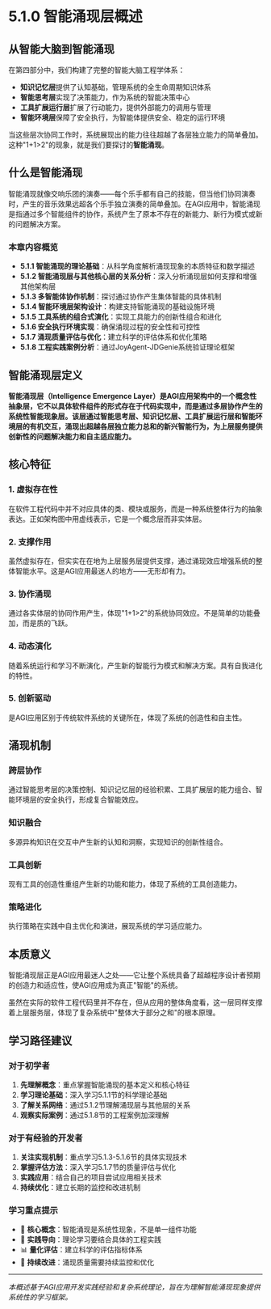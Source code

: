 # 5.1.0 智能涌现层概述

## 从智能大脑到智能涌现

在第四部分中，我们构建了完整的智能大脑工程学体系：
- **知识记忆层**提供了认知基础，管理系统的全生命周期知识体系
- **智能思考层**实现了决策能力，作为系统的智能决策中心
- **工具扩展运行层**扩展了行动能力，提供外部能力的调用与管理
- **智能环境层**保障了安全执行，为智能体提供安全、稳定的运行环境

当这些层次协同工作时，系统展现出的能力往往超越了各层独立能力的简单叠加。这种"1+1>2"的现象，就是我们要探讨的**智能涌现**。

## 什么是智能涌现

智能涌现就像交响乐团的演奏——每个乐手都有自己的技能，但当他们协同演奏时，产生的音乐效果远超各个乐手独立演奏的简单叠加。在AGI应用中，智能涌现是指通过多个智能组件的协作，系统产生了原本不存在的新能力、新行为模式或新的问题解决方案。
### 本章内容概览

- **5.1.1 智能涌现的理论基础**：从科学角度解析涌现现象的本质特征和数学描述
- **5.1.2 智能涌现层与其他核心层的关系分析**：深入分析涌现层如何支撑和增强其他架构层
- **5.1.3 多智能体协作机制**：探讨通过协作产生集体智能的具体机制
- **5.1.4 智能环境层架构设计**：构建支持智能涌现的基础设施环境
- **5.1.5 工具系统的组合式演化**：实现工具能力的创新性组合和进化
- **5.1.6 安全执行环境实现**：确保涌现过程的安全性和可控性
- **5.1.7 涌现质量评估与优化**：建立科学的评估体系和优化策略
- **5.1.8 工程实践案例分析**：通过JoyAgent-JDGenie系统验证理论框架

## 智能涌现层定义

**智能涌现层（Intelligence Emergence Layer）是AGI应用架构中的一个概念性抽象层，它不以具体软件组件的形式存在于代码实现中，而是通过多层协作产生的系统性智能现象层。该层通过智能思考层、知识记忆层、工具扩展运行层和智能环境层的有机交互，涌现出超越各层独立能力总和的新兴智能行为，为上层服务提供创新性的问题解决能力和自主适应能力。**

## 核心特征

### 1. 虚拟存在性
在软件工程代码中并不对应具体的类、模块或服务，而是一种系统整体行为的抽象表达。正如架构图中用虚线表示，它是一个概念层而非实体层。

### 2. 支撑作用
虽然虚拟存在，但实实在在地为上层服务层提供支撑，通过涌现效应增强系统的整体智能水平。这是AGI应用最迷人的地方——无形却有力。

### 3. 协作涌现
通过各实体层的协同作用产生，体现"1+1>2"的系统协同效应。不是简单的功能叠加，而是质的飞跃。

### 4. 动态演化
随着系统运行和学习不断演化，产生新的智能行为模式和解决方案。具有自我进化的特性。

### 5. 创新驱动
是AGI应用区别于传统软件系统的关键所在，体现了系统的创造性和自主性。

## 涌现机制

### 跨层协作
通过智能思考层的决策控制、知识记忆层的经验积累、工具扩展层的能力组合、智能环境层的安全执行，形成复合智能效应。

### 知识融合
多源异构知识在交互中产生新的认知和洞察，实现知识的创新性组合。

### 工具创新
现有工具的创造性重组产生新的功能和能力，体现了系统的工具创造能力。

### 策略进化
执行策略在实践中自主优化和演进，展现系统的学习适应能力。

## 本质意义

智能涌现层正是AGI应用最迷人之处——它让整个系统具备了超越程序设计者预期的创造力和适应性，使AGI应用成为真正"智能"的系统。

虽然在实际的软件工程代码里并不存在，但从应用的整体角度看，这一层同样支撑着上层服务层，体现了复杂系统中"整体大于部分之和"的根本原理。

## 学习路径建议

### 对于初学者
1. **先理解概念**：重点掌握智能涌现的基本定义和核心特征
2. **学习理论基础**：深入学习5.1.1节的科学理论基础
3. **了解关系网络**：通过5.1.2节理解涌现层与其他层的关系
4. **观察实际案例**：通过5.1.8节的工程案例加深理解

### 对于有经验的开发者
1. **关注实现机制**：重点学习5.1.3-5.1.6节的具体实现技术
2. **掌握评估方法**：深入学习5.1.7节的质量评估与优化
3. **实践应用**：结合自己的项目尝试应用相关技术
4. **持续优化**：建立长期的监控和改进机制

### 学习重点提示
- 🔑 **核心概念**：智能涌现是系统性现象，不是单一组件功能
- 🎯 **实践导向**：理论学习要结合具体的工程实践
- 📊 **量化评估**：建立科学的评估指标体系
- 🔄 **持续改进**：涌现质量需要持续监控和优化

---

*本概述基于AGI应用开发实践经验和复杂系统理论，旨在为理解智能涌现现象提供系统性的学习框架。*
